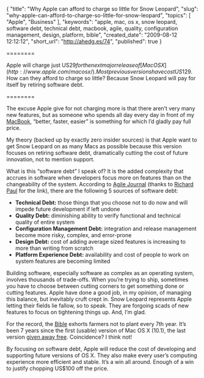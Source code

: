 {
  "title": "Why Apple can afford to charge so little for Snow Leopard",
  "slug": "why-apple-can-afford-to-charge-so-little-for-snow-leopard",
  "topics": [
    "Apple",
    "Business"
  ],
  "keywords": "apple, mac, os x, snow leopard, software debt, technical debt, macbook, agile, quality, configuration management, design, platform, bible",
  "created_date": "2009-08-12 12:12:12",
  "short_url": "http://ahedg.es/74",
  "published": true
}

========

Apple will charge just US$29 for the next major release of [Mac OS X](http://www.apple.com/macosx/). Most previous versions have cost US$129. How can they afford to charge so little? Because Snow Leopard will pay for itself by retiring software debt.

========

The excuse Apple give for not charging more is that there aren’t very many new features, but as someone who spends all day every day in front of my [MacBook](http://www.apple.com/macbook/), “better, faster, easier” is something for which I’d gladly pay full price.

My theory (backed up by exactly zero insider sources) is that Apple want to get Snow Leopard on as many Macs as possible because this version focuses on retiring software debt, dramatically cutting the cost of future innovation, not to mention support.

What is this “software debt” I speak of? It is the added complexity that accrues in software when developers focus more on features than on the changeability of the system. According to [Agile Journal](http://www.agilejournal.com/articles/columns/column-articles/1927-managing-software-debt) (thanks to [Richard Paul](http://twitter.com/rapaul/status/3223804593) for the link), there are the following 5 sources of software debt:

* **Technical Debt:** those things that you choose not to do now and will impede future development if left undone
* **Quality Debt:** diminishing ability to verify functional and technical quality of entire system
* **Configuration Management Debt:** integration and release management become more risky, complex, and error-prone
* **Design Debt:** cost of adding average sized features is increasing to more than writing from scratch
* **Platform Experience Debt:** availability and cost of people to work on system features are becoming limited

Building software, especially software as complex as an operating system, involves thousands of trade-offs. When you’re trying to ship, sometimes you have to choose between cutting corners to get something done or cutting features. Apple have done a good job, in my opinion, of managing this balance, but inevitably cruft crept in. Snow Leopard represents Apple letting their fields lie fallow, so to speak. They are forgoing scads of new features to focus on tightening things up. And, I’m glad.

For the record, the [Bible](http://bible.cc/exodus/23-11.htm) exhorts farmers not to plant every 7th year. It’s been 7 years since the first (usable) version of Mac OS X (10.1), the last version [given away free](http://en.wikipedia.org/wiki/Mac_OS_X_v10.1). Coincidence? I think not!

By focusing on software debt, Apple will reduce the cost of developing and supporting future versions of OS X. They also make every user’s computing experience more efficient and stable. It’s a win all around. Enough of a win to justify chopping US$100 off the price.
